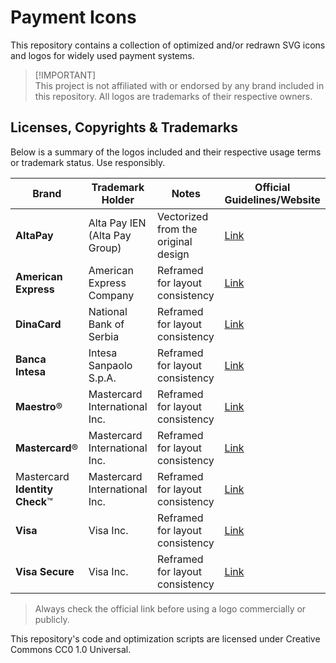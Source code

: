 # Payment Icons

This repository contains a collection of optimized and/or redrawn SVG icons and logos for widely used payment systems.

> [!IMPORTANT]\
> This project is not affiliated with or endorsed by any brand included in this repository. All logos are trademarks of their respective owners.

## Licenses, Copyrights & Trademarks

Below is a summary of the logos included and their respective usage terms or trademark status. Use responsibly.

| Brand                          | Trademark Holder              | Notes                               | Official Guidelines/Website                                                  |
|--------------------------------|-------------------------------|-------------------------------------|------------------------------------------------------------------------------|
| **AltaPay**                    | Alta Pay IEN (Alta Pay Group) | Vectorized from the original design | [Link](https://altapay.rs/en/about-us)                                       |
| **American Express**           | American Express Company      | Reframed for layout consistency     | [Link](https://www.americanexpress.com/en-us/business/merchant/supplies/)    |
| **DinaCard**                   | National Bank of Serbia       | Reframed for layout consistency     | [Link](https://dinacard.nbs.rs/english)                                      |
| **Banca Intesa**               | Intesa Sanpaolo S.p.A.        | Reframed for layout consistency     | [Link](https://group.intesasanpaolo.com/en/about-us/our-brand)               |
| **Maestro**®                   | Mastercard International Inc. | Reframed for layout consistency     | [Link](https://www.mastercard.com/brandcenter/us/en/brand-requirements.html) |
| **Mastercard**®                | Mastercard International Inc. | Reframed for layout consistency     | [Link](https://www.mastercard.com/brandcenter/us/en/brand-requirements.html) |
| Mastercard **Identity Check**™ | Mastercard International Inc. | Reframed for layout consistency     | [Link](https://www.mastercard.com/brandcenter/us/en/brand-requirements.html) |
| **Visa**                       | Visa Inc.                     | Reframed for layout consistency     | [Link](https://www.merchantsignage.visa.com/brandguidelines)                 |
| **Visa Secure**                | Visa Inc.                     | Reframed for layout consistency     | [Link](https://www.merchantsignage.visa.com/brandguidelines)                 |

> Always check the official link before using a logo commercially or publicly.

This repository's code and optimization scripts are licensed under Creative Commons CC0 1.0 Universal.
